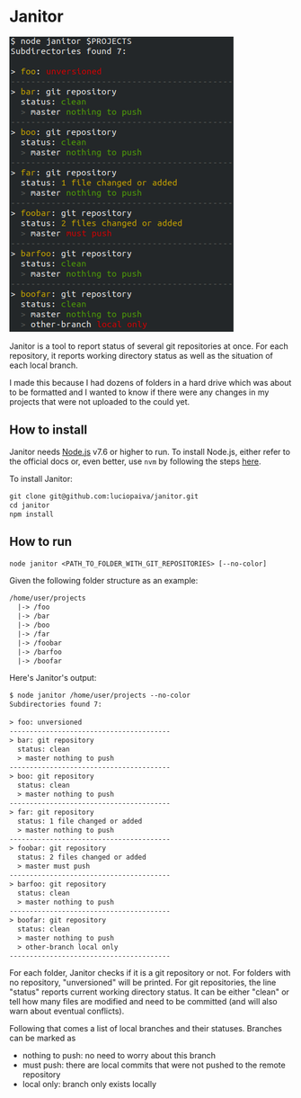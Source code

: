 
# Janitor

![Sample output](janitor.png)

Janitor is a tool to report status of several git repositories at once. For each repository, it reports working directory status as well as the situation of each local branch.

I made this because I had dozens of folders in a hard drive which was about to be formatted and I wanted to know if there were any changes in my projects that were not uploaded to the could yet.

## How to install

Janitor needs [Node.js](https://nodejs.org) v7.6 or higher to run. To install Node.js, either refer to the official docs or, even better, use `nvm` by following the steps [here](https://github.com/creationix/nvm).

To install Janitor:

    git clone git@github.com:luciopaiva/janitor.git
    cd janitor
    npm install

## How to run

    node janitor <PATH_TO_FOLDER_WITH_GIT_REPOSITORIES> [--no-color]

Given the following folder structure as an example:

    /home/user/projects
      |-> /foo
      |-> /bar
      |-> /boo
      |-> /far
      |-> /foobar
      |-> /barfoo
      |-> /boofar

Here's Janitor's output:

    $ node janitor /home/user/projects --no-color
    Subdirectories found 7:

    > foo: unversioned
    ----------------------------------------
    > bar: git repository
      status: clean
      > master nothing to push
    ----------------------------------------
    > boo: git repository
      status: clean
      > master nothing to push
    ----------------------------------------
    > far: git repository
      status: 1 file changed or added
      > master nothing to push
    ----------------------------------------
    > foobar: git repository
      status: 2 files changed or added
      > master must push
    ----------------------------------------
    > barfoo: git repository
      status: clean
      > master nothing to push
    ----------------------------------------
    > boofar: git repository
      status: clean
      > master nothing to push
      > other-branch local only
    ----------------------------------------

For each folder, Janitor checks if it is a git repository or not. For folders with no repository, "unversioned" will be printed. For git repositories, the line "status" reports current working directory status. It can be either "clean" or tell how many files are modified and need to be committed (and will also warn about eventual conflicts).

Following that comes a list of local branches and their statuses. Branches can be marked as

- nothing to push: no need to worry about this branch
- must push: there are local commits that were not pushed to the remote repository
- local only: branch only exists locally

